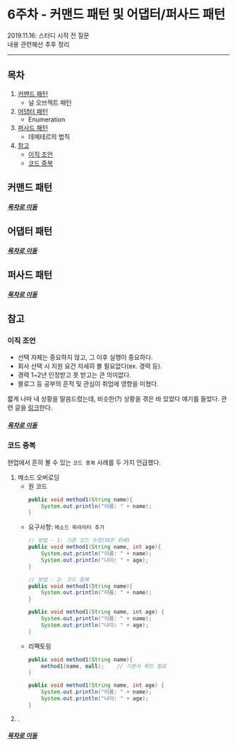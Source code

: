 6주차 - 커맨드 패턴 및 어댑터/퍼사드 패턴
=======
2019.11.16: 스터디 시작 전 질문  
내용 관련해선 추후 정리
- - - -
## 목차
1. [커맨드 패턴](#커맨드-패턴)
	* 널 오브젝트 패턴
2. [어댑터 패턴](#어댑터-패턴)
	* Enumeration
3. [퍼사드 패턴](#퍼사드-패턴)
	* 데메테르의 법칙
4. [참고](#참고)
	* [이직 조언](#이직-조언)
	* [코드 중복](#코드-중복)
	
## 커맨드 패턴


##### [목차로 이동](#목차)

## 어댑터 패턴


##### [목차로 이동](#목차)

## 퍼사드 패턴


##### [목차로 이동](#목차)

## 참고
### 이직 조언
* 선택 자체는 중요하지 않고, 그 이후 실행이 중요하다.
* 회사 선택 시 지원 요건 자세히 볼 필요없다(ex. 경력 등).
* 경력 1~2년 인정받고 못 받고는 큰 의미없다.
* 블로그 등 공부의 흔적 및 관심이 취업에 영향을 미쳤다.

짧게 나마 내 상황을 말씀드렸는데, 비슷한(?) 상황을 겪은 바 있었다 얘기를 들었다. 관련 글을 [링크](https://multifrontgarden.tistory.com/202?category=471261)한다.

##### [목차로 이동](#목차)

### 코드 중복
현업에서 흔히 볼 수 있는 `코드 중복` 사례를 두 가지 언급했다.

1. 메소드 오버로딩
	* 원 코드  
		```java
		public void method1(String name){
			System.out.println("이름: " + name);
		}
		```
	* 요구사항: `메소드 파라미터 추가`  
		```java
		// 방법 - 1: 기존 코드 수정(OCP 위배)
		public void method1(String name, int age){
			System.out.println("이름: " + name);
			System.out.println("나이: " + age);
		}
		
		// 방법 - 2: 코드 중복
		public void method1(String name){
			System.out.println("이름: " + name);
		}
		
		public void method1(String name, int age) {
			System.out.println("이름: " + name);
			System.out.println("나이: " + age);
		}
		```
	* 리팩토링  
		```java
		public void method1(String name){
			method1(name, null);	// 기본서 확인 필요
		}
		
		public void method1(String name, int age) {
			System.out.println("이름: " + name);
			System.out.println("나이: " + age);
		}
		```
2. . 

##### [목차로 이동](#목차)
